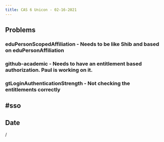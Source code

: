 ```yaml
---
title: CAS 6 Unicon - 02-16-2021
---
```


## Problems

### eduPersonScopedAffiliation - Needs to be like Shib and based on eduPersonAffiliation
### github-academic - Needs to have an entitlement based authorization. Paul is working on it.
### gtLoginAuthenticationStrength - Not checking the entitlements correctly
## #sso
## Date
/
